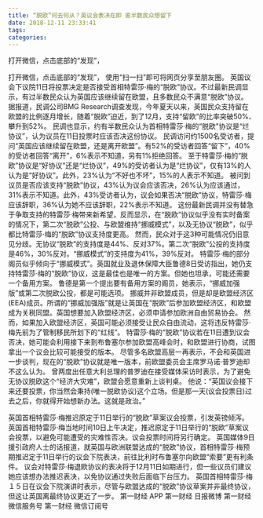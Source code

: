 ```yaml
---
title: “脱欧”何去何从？英议会表决在即 逾半数民众想留下
date: 2018-12-11 23:33:41
tags: 
categories: 
---
```

打开微信，点击底部的“发现”，
<!-- more -->
打开微信，点击底部的“发现”，
使用“扫一扫”即可将网页分享至朋友圈。
英国议会下议院11日将投票决定是否接受首相特雷莎·梅的“脱欧”协议。不过最新民调显示，有过半数民众认为英国应该继续留在欧盟，且多数民众不满意“脱欧”协议。
据报道，民调公司BMG Research调查发现，今年夏天以来，英国民众支持留在欧盟的比例逐月增长，随着“脱欧”迫近，到了12月，支持“留欧”的比率突破50%、攀升到52%。
民调也显示，约有半数民众认为首相特雷莎·梅的“脱欧”协议是“烂协议”，认为议员在11日投票时应该否决这份协议。
民调访问约1500名受访者，提问“英国应该继续留在欧盟，还是离开欧盟”。有52%的受访者回答“留下”，40%的受访者回答“离开”，6%表示不知道，另有1%拒绝回答。
至于特雷莎·梅的“脱欧”协议是“好协议”还是“烂协议”，49%的受访者认为是“烂协议”，仅有13%的人认为是“好协议”。此外，23%认为“不好也不坏”，15%的人表示不知道。
被问到议员是否应该支持“脱欧”协议，43%认为议会应该否决，26%认为应该通过，31%表示不知道。此外，43%受访者认为，议会如果否决“脱欧”协议，特雷莎·梅应该辞职，36%认为她不应该辞职，22%表示不知道。
这份最新民调并没有替急于争取支持的特雷莎·梅带来新希望，反而显示，在“脱欧”协议似乎没有实时备案的情况下，第二次“脱欧”公投、与欧盟维持“挪威模式”，以及无协议“脱欧”，似乎都比特雷莎·梅的“脱欧”协议支持度更高。
然而，民众对于这3种可能情况仍旧意见分歧。无协议“脱欧”的支持度是44%、反对37%。第二次“脱欧”公投的支持度是46%，30%反对。“挪威模式”的支持度为41%，39%反对。
特雷莎·梅的部分阁员似乎倾向于“挪威模式”。英国就业及退休保障大臣鲁德8日受访指出，她仍支持特雷莎·梅的“脱欧”协议，这是最佳也是唯一的方案。但她也坦承，可能还需要一个备用方案。
鲁德是第一个提出要有备用方案的阁员，她表示，“挪威加强版”或第二次脱欧公投，都是可能选项。
挪威并非欧盟成员，但是却是欧盟经济区(EEA)成员。所谓的“挪威加强版”就是让英国在“脱欧”后参加欧盟经济区，和欧盟成为关税同盟。英国想要加入欧盟经济区，必须申请参加欧洲自由贸易协会。
然而，如果加入欧盟经济区，英国可能必须接受让民众自由流动，这将违反特雷莎·梅先前为了管制移民所划下的“红线”。
特雷莎·梅的“脱欧”协议若在11日遭到议会否决，她可能会利用接下来到布鲁塞尔参加欧盟高峰会时，和欧盟进行协商，试图拿出一个议会比较可能接受的版本。
尽管多名欧盟高层一再表示，不会和英国进一步谈判，现在的“脱欧”协议就是唯一版本，前欧盟委员会主席罗马诺·普罗迪却不这么认为。
曾两度出任意大利总理的普罗迪在接受媒体采访时表示，为了避免无协议脱欧这个“经济大灾难”，欧盟会愿意重新上谈判桌。
他说：“英国议会接下来还要投票，你当然会秉持(唯一脱欧协议)这个立场。但是那一天(议会投票日)过去之后，你就得开始想新办法。这就是政治。”
 
 
英国首相特雷莎·梅推迟原定于11日举行的“脱欧”草案议会投票，引发英镑倾泻。
英国首相特雷莎·梅当地时间10日上午决定，推迟原定于11日举行的“脱欧”草案议会投票，以避免可能遭受的灾难性否决。议会投票时间将另行确定。
英国媒体9日援引政府人士的话报道，就英国与欧洲联盟达成的“脱欧”协议，首相特雷莎·梅预期推迟定于11日举行的议会下院表决，前往比利时布鲁塞尔向欧盟“索要”更有利条件。
议会对特雷莎·梅退欧协议的表决将于12月11日如期进行，但一些议员们建议她应该想办法推迟表决，以免协议通过失败后面临下台压力。
英国首相特雷莎·梅１５日在议会下院演讲时表示，尽管与欧盟达成的“脱欧”协议草案并非最终协议，但这让英国离最终协议更近了一步。
第一财经
APP
第一财经
日报微博
第一财经
微信服务号
第一财经
微信订阅号
